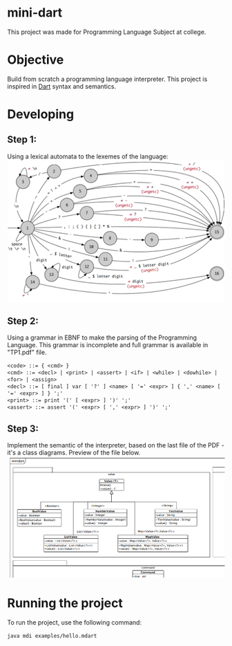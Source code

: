 # mini-dart
This project was made for Programming Language Subject at college.

# Objective
Build from scratch a programming language interpreter. This project is inspired in [Dart](https://dart.dev/) syntax and semantics.

# Developing
## Step 1:
Using a lexical automata to the lexemes of the language:
![automato](images/automate.png)

## Step 2:
Using a grammar in EBNF to make the parsing of the Programming Language. This grammar is incomplete and full grammar is available in "TP1.pdf" file.

```
<code> ::= { <cmd> }
<cmd> ::= <decl> | <print> | <assert> | <if> | <while> | <dowhile> | <for> | <assign>
<decl> ::= [ final ] var [ '?' ] <name> [ '=' <expr> ] { ',' <name> [ '=' <expr> ] } ';'
<print> ::= print '(' [ <expr> ] ')' ';'
<assert> ::= assert '(' <expr> [ ',' <expr> ] ')' ';'

```

## Step 3:
Implement the semantic of the interpreter, based on the last file of the PDF - it's a class diagrams. Preview of the file below.
![diagram](images/diagram.png)


# Running the project
To run the project, use the following command:
```
java mdi examples/hello.mdart